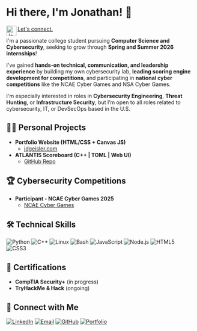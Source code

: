 <h1>Hi there, I'm Jonathan! 👋</h1>

[<img align="left" alt="Jonathan Geisler | LinkedIn" width="27px" src="https://cdn.jsdelivr.net/npm/simple-icons@v3/icons/linkedin.svg" />][linkedin]
<a href="https://www.linkedin.com/in/jdgeisler/">Let's connect.</a>

<a>I'm a passionate college student pursuing **Computer Science and Cybersecurity**, seeking to grow through **Spring and Summer 2026 internships**!</a>

<a>I've gained **hands-on technical, communication, and leadership experience** by building my own cybersecurity lab, **leading scoring engine development for competitions**, and participating in **national cyber competitions** like the NCAE Cyber Games and NSA Cyber Games.</a>

<a>I'm especially interested in roles in **Cybersecurity Engineering**, **Threat Hunting**, or **Infrastructure Security**, but I’m open to all roles related to cybersecurity, IT, or DevSecOps based in the U.S.</a>

<h2>👨‍💻 Personal Projects</h2>

- <b>Portfolio Website (HTML/CSS + Canvas JS)</b>  
  - [jdgeisler.com](https://jdgeisler.com)
- <b>ATLANTIS Scoreboard (C++ | TOML | Web UI)</b>  
  - [GitHub Repo](https://github.com/Sklffy/Scoring-Engine)

<h2>🏆 Cybersecurity Competitions</h2>

- <b>Participant - NCAE Cyber Games 2025</b>  
  - [NCAE Cyber Games]([https://www.nsacybergames.com/])

<h2>🛠️ Technical Skills</h2>

![Python](https://img.shields.io/badge/-Python-3776AB?logo=python&logoColor=white&style=flat)
![C++](https://img.shields.io/badge/-C++-00599C?logo=c%2B%2B&logoColor=white&style=flat)
![Linux](https://img.shields.io/badge/-Linux-FCC624?logo=linux&logoColor=black&style=flat)
![Bash](https://img.shields.io/badge/-Bash-4EAA25?logo=gnu-bash&logoColor=white&style=flat)
![JavaScript](https://img.shields.io/badge/-JavaScript-F7DF1E?logo=javascript&logoColor=black&style=flat)
![Node.js](https://img.shields.io/badge/-Node.js-339933?logo=node.js&logoColor=white&style=flat)
![HTML5](https://img.shields.io/badge/-HTML5-E34F26?logo=html5&logoColor=white&style=flat)
![CSS3](https://img.shields.io/badge/-CSS3-1572B6?logo=css3&logoColor=white&style=flat)

<h2>📝 Certifications</h2>

- <b>CompTIA Security+</b> (in progress)  
- <b>TryHackMe & Hack</b> (ongoing)

<h2>🤝 Connect with Me</h2>

[linkedin]: https://linkedin.com/in/jdgeisler

[![LinkedIn](https://img.shields.io/badge/LinkedIn-blue?style=flat&logo=linkedin&logoColor=white)](https://linkedin.com/in/jdgeisler)
[![Email](https://img.shields.io/badge/-Gmail-red?style=flat&logo=Gmail&logoColor=white)](mailto:jdgeisler@gmail.com)
[![GitHub](https://img.shields.io/badge/GitHub-181717?style=flat&logo=github&logoColor=white)](https://github.com/Sklffy)
[![Portfolio](https://img.shields.io/badge/Portfolio_Site-8A2BE2)](https://jdgeisler.com)
